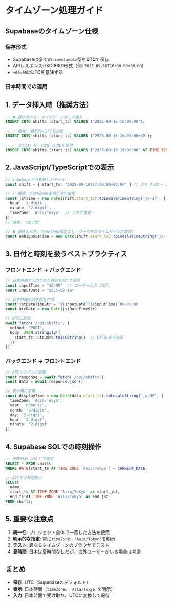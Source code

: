 # タイムゾーン処理ガイド

## Supabaseのタイムゾーン仕様

### 保存形式
- Supabaseは全ての`timestamptz`型を**UTC**で保存
- APIレスポンス: ISO 8601形式（例: `2025-09-16T16:00:00+00:00`）
- `+00:00`はUTCを意味する

### 日本時間での運用

## 1. データ挿入時（推奨方法）

```sql
-- ❌ 避けるべき: タイムゾーンなしで挿入
INSERT INTO shifts (start_ts) VALUES ('2025-09-16 16:00:00');

-- ✅ 推奨: 明示的にJSTを指定
INSERT INTO shifts (start_ts) VALUES ('2025-09-16 16:00:00+09');

-- ✅ または: AT TIME ZONEを使用
INSERT INTO shifts (start_ts) VALUES ('2025-09-16 16:00:00' AT TIME ZONE 'Asia/Tokyo');
```

## 2. JavaScript/TypeScriptでの表示

```typescript
// Supabaseから取得したデータ
const shift = { start_ts: "2025-09-16T07:00:00+00:00" } // UTC 7:00 = JST 16:00

// ✅ 推奨: timeZoneを明示的に指定
const jstTime = new Date(shift.start_ts).toLocaleTimeString('ja-JP', {
  hour: '2-digit',
  minute: '2-digit',
  timeZone: 'Asia/Tokyo'  // これが重要！
});
// 結果: "16:00"

// ❌ 避けるべき: timeZone指定なし（ブラウザのタイムゾーンに依存）
const ambiguousTime = new Date(shift.start_ts).toLocaleTimeString('ja-JP');
```

## 3. 日付と時刻を扱うベストプラクティス

### フロントエンド → バックエンド

```typescript
// 日本時間で入力された時刻をUTCで送信
const inputTime = "16:00"  // ユーザー入力（JST）
const inputDate = "2025-09-16"

// 日本時間の文字列を作成
const jstDateTimeStr = `${inputDate}T${inputTime}:00+09:00`
const utcDate = new Date(jstDateTimeStr)

// APIに送信
await fetch('/api/shifts', {
  method: 'POST',
  body: JSON.stringify({
    start_ts: utcDate.toISOString()  // UTC形式で送信
  })
})
```

### バックエンド → フロントエンド

```typescript
// APIレスポンス処理
const response = await fetch('/api/shifts')
const data = await response.json()

// 表示用に変換
const displayTime = new Date(data.start_ts).toLocaleString('ja-JP', {
  timeZone: 'Asia/Tokyo',
  year: 'numeric',
  month: '2-digit',
  day: '2-digit',
  hour: '2-digit',
  minute: '2-digit'
})
```

## 4. Supabase SQLでの時刻操作

```sql
-- 現在時刻（JST）で検索
SELECT * FROM shifts 
WHERE DATE(start_ts AT TIME ZONE 'Asia/Tokyo') = CURRENT_DATE;

-- JSTでの時刻表示
SELECT 
  name,
  start_ts AT TIME ZONE 'Asia/Tokyo' as start_jst,
  end_ts AT TIME ZONE 'Asia/Tokyo' as end_jst
FROM shifts;
```

## 5. 重要な注意点

1. **統一性**: プロジェクト全体で一貫した方法を使用
2. **明示的な指定**: 常に`timeZone: 'Asia/Tokyo'`を明示
3. **テスト**: 異なるタイムゾーンのブラウザでテスト
4. **夏時間**: 日本は夏時間なしだが、海外ユーザーがいる場合は考慮

## まとめ

- **保存**: UTC（Supabaseのデフォルト）
- **表示**: 日本時間（`timeZone: 'Asia/Tokyo'`を明示）
- **入力**: 日本時間で受け取り、UTCに変換して保存